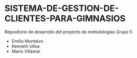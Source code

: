 # SISTEMA-DE-GESTION-DE-CLIENTES-PARA-GIMNASIOS
Repositorio de desarrollo del proyecto de metodologías
Grupo 5
- Emilio Montalvo
- Kenneth Ulloa
- Mario Villamar
